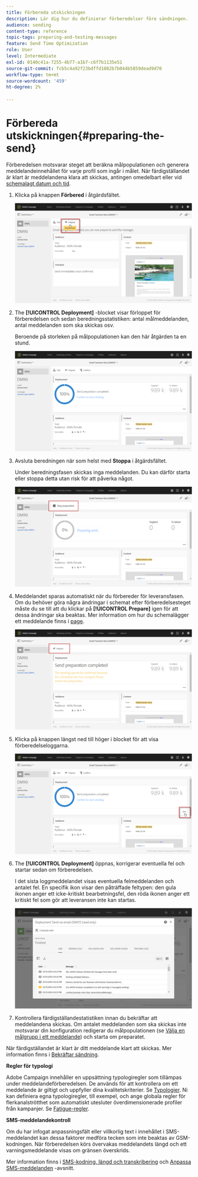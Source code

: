 ```yaml
---
title: Förbereda utskickningen
description: Lär dig hur du definierar förberedelser före sändningen.
audience: sending
content-type: reference
topic-tags: preparing-and-testing-messages
feature: Send Time Optimization
role: User
level: Intermediate
exl-id: 0140c41a-7255-4b77-a1b7-c6f7b1135e51
source-git-commit: fcb5c4a92f23bdffd1082b7b044b5859dead9d70
workflow-type: tm+mt
source-wordcount: '459'
ht-degree: 2%

---
```


# Förbereda utskickningen{#preparing-the-send}

Förberedelsen motsvarar steget att beräkna målpopulationen och generera meddelandeinnehållet för varje profil som ingår i målet. När färdigställandet är klart är meddelandena klara att skickas, antingen omedelbart eller vid [schemalagt datum och tid](../../sending/using/about-scheduling-messages.md).

1. Klicka på knappen **Förbered** i åtgärdsfältet.

   ![](assets/preparing_delivery_2.png)

1. The **[!UICONTROL Deployment]** -blocket visar förloppet för förberedelsen och sedan beredningsstatistiken: antal målmeddelanden, antal meddelanden som ska skickas osv.

   Beroende på storleken på målpopulationen kan den här åtgärden ta en stund.

   ![](assets/preparing_delivery.png)

1. Avsluta beredningen när som helst med **Stoppa** i åtgärdsfältet.

   Under beredningsfasen skickas inga meddelanden. Du kan därför starta eller stoppa detta utan risk för att påverka något.

   ![](assets/preparing_delivery_6.png)

1. Meddelandet sparas automatiskt när du förbereder för leveransfasen. Om du behöver göra några ändringar i schemat efter förberedelsesteget måste du se till att du klickar på **[!UICONTROL Prepare]** igen för att dessa ändringar ska beaktas. Mer information om hur du schemalägger ett meddelande finns i [page](../../sending/using/about-scheduling-messages.md).

   ![](assets/preparing_delivery_5.png)

1. Klicka på knappen längst ned till höger i blocket för att visa förberedelseloggarna.

   ![](assets/preparing_delivery_4.png)

1. The **[!UICONTROL Deployment]** öppnas, korrigerar eventuella fel och startar sedan om förberedelsen.

   I det sista loggmeddelandet visas eventuella felmeddelanden och antalet fel. En specifik ikon visar den påträffade feltypen: den gula ikonen anger ett icke-kritiskt bearbetningsfel, den röda ikonen anger ett kritiskt fel som gör att leveransen inte kan startas.

   ![](assets/preparing_delivery_3.png)

1. Kontrollera färdigställandestatistiken innan du bekräftar att meddelandena skickas. Om antalet meddelanden som ska skickas inte motsvarar din konfiguration redigerar du målpopulationen (se [Välja en målgrupp i ett meddelande](../../audiences/using/selecting-an-audience-in-a-message.md)) och starta om preparatet.

När färdigställandet är klart är ditt meddelande klart att skickas. Mer information finns i [Bekräftar sändning](../../sending/using/confirming-the-send.md).

**Regler för typologi**

Adobe Campaign innehåller en uppsättning typologiregler som tillämpas under meddelandeförberedelsen. De används för att kontrollera om ett meddelande är giltigt och uppfyller dina kvalitetskriterier. Se [Typologier](../../sending/using/about-typology-rules.md). Ni kan definiera egna typologiregler, till exempel, och ange globala regler för flerkanalströtthet som automatiskt utesluter överdimensionerade profiler från kampanjer. Se [Fatigue-regler](../../sending/using/fatigue-rules.md).

**SMS-meddelandekontroll**

Om du har infogat anpassningsfält eller villkorlig text i innehållet i SMS-meddelandet kan dessa faktorer medföra tecken som inte beaktas av GSM-kodningen. När förberedelsen körs övervakas meddelandets längd och ett varningsmeddelande visas om gränsen överskrids.

Mer information finns i [SMS-kodning, längd och transkribering](../../administration/using/configuring-sms-channel.md#sms-encoding--length-and-transliteration) och [Anpassa SMS-meddelanden](../../channels/using/personalizing-sms-messages.md) -avsnitt.
